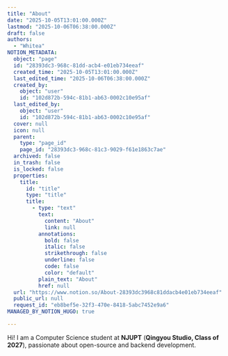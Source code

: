 ```yaml
---
title: "About"
date: "2025-10-05T13:01:00.000Z"
lastmod: "2025-10-06T06:38:00.000Z"
draft: false
authors:
  - "Whitea"
NOTION_METADATA:
  object: "page"
  id: "28393dc3-968c-81dd-acb4-e01eb734eeaf"
  created_time: "2025-10-05T13:01:00.000Z"
  last_edited_time: "2025-10-06T06:38:00.000Z"
  created_by:
    object: "user"
    id: "102d872b-594c-81b1-ab63-0002c10e95af"
  last_edited_by:
    object: "user"
    id: "102d872b-594c-81b1-ab63-0002c10e95af"
  cover: null
  icon: null
  parent:
    type: "page_id"
    page_id: "28393dc3-968c-81c3-9029-f61e1863c7ae"
  archived: false
  in_trash: false
  is_locked: false
  properties:
    title:
      id: "title"
      type: "title"
      title:
        - type: "text"
          text:
            content: "About"
            link: null
          annotations:
            bold: false
            italic: false
            strikethrough: false
            underline: false
            code: false
            color: "default"
          plain_text: "About"
          href: null
  url: "https://www.notion.so/About-28393dc3968c81ddacb4e01eb734eeaf"
  public_url: null
  request_id: "eb8bef5e-32f3-470e-8418-5abc7452e9a6"
MANAGED_BY_NOTION_HUGO: true

---
```



Hi! I am a Computer Science student at **NJUPT** (**Qingyou Studio, Class of 2027**), passionate about open-source and backend development.

